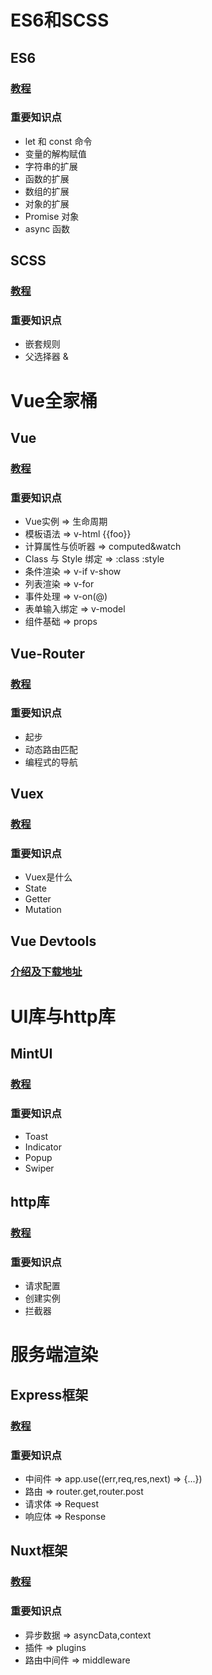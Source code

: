 #  ES6和SCSS

##  ES6

###  [教程](http://es6.ruanyifeng.com/)

###  重要知识点

* let 和 const 命令
* 变量的解构赋值
* 字符串的扩展
* 函数的扩展
* 数组的扩展
* 对象的扩展
* Promise 对象
* async 函数

##  SCSS

###  [教程](https://www.sass.hk/)

###  重要知识点

* 嵌套规则
* 父选择器 &

#  Vue全家桶

##  Vue

###  [教程](https://cn.vuejs.org/)

###  重要知识点

* Vue实例 => 生命周期
* 模板语法 => v-html {{foo}}
* 计算属性与侦听器 => computed&watch 
* Class 与 Style 绑定 => :class :style
* 条件渲染 => v-if v-show
* 列表渲染 => v-for
* 事件处理 => v-on(@)
* 表单输入绑定 => v-model
* 组件基础 => props

##  Vue-Router

###  [教程](https://router.vuejs.org/zh/)

###  重要知识点

* 起步
* 动态路由匹配
* 编程式的导航

##  Vuex

###  [教程](https://vuex.vuejs.org/zh/guide/)

###  重要知识点

* Vuex是什么
* State
* Getter
* Mutation

##  Vue Devtools

###  [介绍及下载地址](https://github.com/vuejs/vue-devtools)

#  UI库与http库

##  MintUI

###  [教程](https://mint-ui.github.io/#!/zh-cn)

###  重要知识点

* Toast
* Indicator
* Popup
* Swiper

##  http库

###  [教程](https://www.kancloud.cn/yunye/axios/234845)

###  重要知识点

* 请求配置
* 创建实例
* 拦截器


#  服务端渲染

##  Express框架

###  [教程](http://www.expressjs.com.cn/)

###  重要知识点

* 中间件 => app.use((err,req,res,next) => {...})
* 路由 => router.get,router.post
* 请求体 => Request
* 响应体 => Response

##  Nuxt框架

###  [教程](https://zh.nuxtjs.org/)

###  重要知识点

* 异步数据 => asyncData,context
* 插件 => plugins
* 路由中间件 => middleware